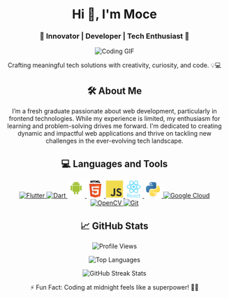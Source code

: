 <h1 align="center">Hi 👋, I'm Moce</h1> <h3 align="center">🌟 Innovator | Developer | Tech Enthusiast 🌟</h3> <p align="center"> <img src="https://media.giphy.com/media/xT9IgzoKnwFNmISR8I/giphy.gif" width="200" height="200" alt="Coding GIF"> </p> <p align="center"> Crafting meaningful tech solutions with creativity, curiosity, and code. 💡💻 </p>
<div align="center"> <h2>🛠️ About Me</h2> <p>I’m a fresh graduate passionate about web development, particularly in frontend technologies. While my experience is limited, my enthusiasm for learning and problem-solving drives me forward. I'm dedicated to creating dynamic and impactful web applications and thrive on tackling new challenges in the ever-evolving tech landscape.</p> </div>
<div align="center"> <h2>💻 Languages and Tools</h2> <p> <a href="https://flutter.dev" target="_blank"> <img src="https://www.vectorlogo.zone/logos/flutterio/flutterio-icon.svg" alt="Flutter" width="40" height="40" /> </a> <a href="https://dart.dev" target="_blank"> <img src="https://www.vectorlogo.zone/logos/dartlang/dartlang-icon.svg" alt="Dart" width="40" height="40" /> </a> <a href="https://developer.android.com" target="_blank"> <img src="https://raw.githubusercontent.com/devicons/devicon/master/icons/android/android-original-wordmark.svg" alt="Android" width="40" height="40" /> </a> <a href="https://www.w3.org/html/" target="_blank"> <img src="https://raw.githubusercontent.com/devicons/devicon/master/icons/html5/html5-original-wordmark.svg" alt="HTML5" width="40" height="40" /> </a> <a href="https://developer.mozilla.org/en-US/docs/Web/JavaScript" target="_blank"> <img src="https://raw.githubusercontent.com/devicons/devicon/master/icons/javascript/javascript-original.svg" alt="JavaScript" width="40" height="40" /> </a> <a href="https://reactjs.org/" target="_blank"> <img src="https://raw.githubusercontent.com/devicons/devicon/master/icons/react/react-original-wordmark.svg" alt="React" width="40" height="40" /> </a> <a href="https://www.python.org" target="_blank"> <img src="https://raw.githubusercontent.com/devicons/devicon/master/icons/python/python-original.svg" alt="Python" width="40" height="40" /> </a> <a href="https://cloud.google.com" target="_blank"> <img src="https://www.vectorlogo.zone/logos/google_cloud/google_cloud-icon.svg" alt="Google Cloud" width="40" height="40" /> </a> <a href="https://opencv.org/" target="_blank"> <img src="https://www.vectorlogo.zone/logos/opencv/opencv-icon.svg" alt="OpenCV" width="40" height="40" /> </a> <a href="https://git-scm.com/" target="_blank"> <img src="https://www.vectorlogo.zone/logos/git-scm/git-scm-icon.svg" alt="Git" width="40" height="40" /> </a> </p> </div>
<div align="center"> <h2>📈 GitHub Stats</h2> <p> <img src="https://komarev.com/ghpvc/?username=mocemoce&label=Profile%20views&color=0e75b6&style=flat" alt="Profile Views" /> </p> <p> <img src="https://github-readme-stats.vercel.app/api/top-langs?username=mocemoce&show_icons=true&locale=en&layout=compact&theme=radical" alt="Top Languages" /> </p> <p> <img src="https://github-readme-streak-stats.herokuapp.com/?user=mocemoce&theme=radical" alt="GitHub Streak Stats" /> </p> </div>

<div align="center"> <p>⚡ Fun Fact: Coding at midnight feels like a superpower! 🌙✨</p> </div>
